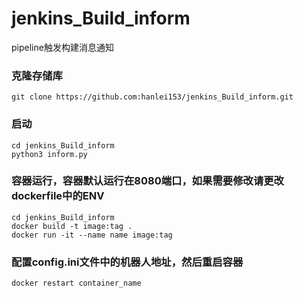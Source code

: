 # jenkins_Build_inform
pipeline触发构建消息通知

### 克隆存储库
    git clone https://github.com:hanlei153/jenkins_Build_inform.git
### 启动
    cd jenkins_Build_inform
    python3 inform.py

### 容器运行，容器默认运行在8080端口，如果需要修改请更改dockerfile中的ENV
    cd jenkins_Build_inform
    docker build -t image:tag .
    docker run -it --name name image:tag
### 配置config.ini文件中的机器人地址，然后重启容器
    docker restart container_name
